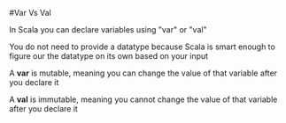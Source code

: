 #Var Vs Val

In Scala you can declare variables using "var" or "val"

You do not need to provide a datatype because Scala is smart enough to figure our the datatype on its own based on your input

A **var** is mutable, meaning you can change the value of that variable after you declare it

A **val** is immutable, meaning you cannot change the value of that variable after you declare it
